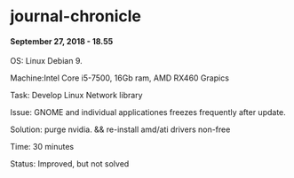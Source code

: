 # journal-chronicle

#### September 27, 2018 - 18.55
OS: Linux Debian 9.

Machine:Intel Core i5-7500, 16Gb ram, AMD RX460 Grapics

Task: Develop Linux Network library

Issue: GNOME and individual applicationes freezes frequently after update.

Solution: purge nvidia. && re-install amd/ati drivers non-free

Time: 30 minutes

Status: Improved, but not  solved
